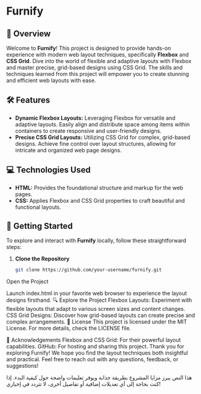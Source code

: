 # Furnify

## 🌟 Overview

Welcome to **Furnify**! This project is designed to provide hands-on experience with modern web layout techniques, specifically **Flexbox** and **CSS Grid**. Dive into the world of flexible and adaptive layouts with Flexbox and master precise, grid-based designs using CSS Grid. The skills and techniques learned from this project will empower you to create stunning and efficient web layouts with ease.

## 🛠 Features

- **Dynamic Flexbox Layouts:** Leveraging Flexbox for versatile and adaptive layouts. Easily align and distribute space among items within containers to create responsive and user-friendly designs.
- **Precise CSS Grid Layouts:** Utilizing CSS Grid for complex, grid-based designs. Achieve fine control over layout structures, allowing for intricate and organized web page designs.

## 💻 Technologies Used

- **HTML:** Provides the foundational structure and markup for the web pages.
- **CSS:** Applies Flexbox and CSS Grid properties to craft beautiful and functional layouts.

## 🚀 Getting Started

To explore and interact with **Furnify** locally, follow these straightforward steps:

1. **Clone the Repository**

   ```bash
   git clone https://github.com/your-username/furnify.git
Open the Project

Launch index.html in your favorite web browser to experience the layout designs firsthand.
🔍 Explore the Project
Flexbox Layouts: Experiment with flexible layouts that adapt to various screen sizes and content changes.
CSS Grid Designs: Discover how grid-based layouts can create precise and complex arrangements.
📜 License
This project is licensed under the MIT License. For more details, check the LICENSE file.

🙏 Acknowledgements
Flexbox and CSS Grid: For their powerful layout capabilities.
GitHub: For hosting and sharing this project.
Thank you for exploring Furnify! We hope you find the layout techniques both insightful and practical. Feel free to reach out with any questions, feedback, or suggestions!

هذا النص يبرز مزايا المشروع بطريقة جذابة ويوفر تعليمات واضحة حول كيفية البدء. إذا كنت بحاجة إلى أي تعديلات إضافية أو تفاصيل أخرى، لا تتردد في إخباري!
